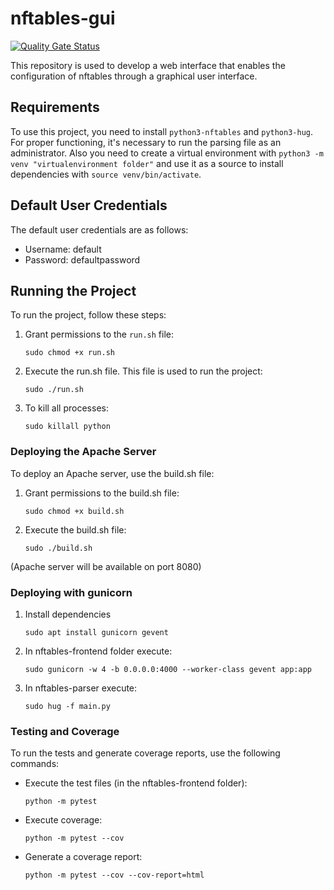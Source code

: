 # nftables-gui

[![Quality Gate Status](https://sonarcloud.io/api/project_badges/measure?project=alegarsan11_nftables-gui&metric=alert_status)](https://sonarcloud.io/summary/new_code?id=alegarsan11_nftables-gui)

This repository is used to develop a web interface that enables the configuration of nftables through a graphical user interface.

## Requirements
To use this project, you need to install `python3-nftables` and `python3-hug`. For proper functioning, it's necessary to run the parsing file as an administrator. Also you need to create a virtual environment with `python3 -m venv "virtualenvironment folder"` and use it as a source to install dependencies with `source venv/bin/activate`.

## Default User Credentials
The default user credentials are as follows:
- Username: default
- Password: defaultpassword

## Running the Project
To run the project, follow these steps:

1. Grant permissions to the `run.sh` file: 

    `sudo chmod +x run.sh`

2. Execute the run.sh file. This file is used to run the project:

    `sudo ./run.sh`

3. To kill all processes:

    `sudo killall python`

### Deploying the Apache Server
To deploy an Apache server, use the build.sh file:
1. Grant permissions to the build.sh file:

    `sudo chmod +x build.sh`

2. Execute the build.sh file:

    `sudo ./build.sh`

(Apache server will be available on port 8080)

### Deploying with gunicorn
1. Install dependencies

    `sudo apt install gunicorn gevent`

2.  In nftables-frontend folder execute:

    `sudo gunicorn -w 4 -b 0.0.0.0:4000 --worker-class gevent app:app`

3.  In nftables-parser execute:

    `sudo hug -f main.py` 


### Testing and Coverage
To run the tests and generate coverage reports, use the following commands:
- Execute the test files (in the nftables-frontend folder):

    `python -m pytest`

- Execute coverage:

    `python -m pytest --cov`

- Generate a coverage report:

    `python -m pytest --cov --cov-report=html`
